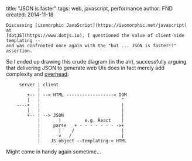 title: "JSON is faster"
tags: web, javascript, performance
author: FND
created: 2014-11-18

```intro
Discussing [isomorphic JavaScript](https://isomorphic.net/javascript) at
[dotJS](https://www.dotjs.io), I questioned the value of client-side templating --
and was confronted once again with the "but ... JSON is faster!?" assertion.
```

So I ended up drawing this crude diagram (in the air), successfully arguing that
delivering JSON to generate web UIs does in fact merely add complexity and
[overhead](https://jakearchibald.com/2013/progressive-enhancement-still-important/#reduce-your-testing-efforts-in-older-browsers):

```
     server | client
            |
        +-- | --> HTML ------------------> DOM
        |   |                               ^
    ----+   |                               |
        |   |                               |
        +-- | --> JSON                      |
            |       |         e.g. React    |
            |     parse   + - - - - - - - ->+
            |       |    /                  |
            |       v   /                   |
            |    JS object --templating-> HTML
```

Might come in handy again sometime...
